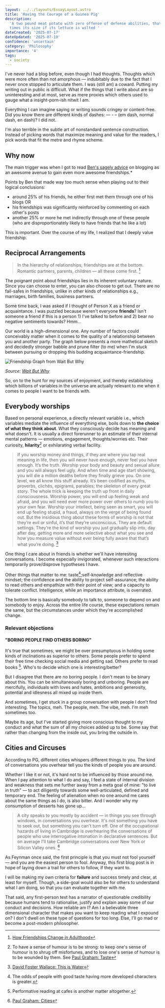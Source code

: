 ```yaml
---
layout: ../../layouts/EssayLayout.astro
title: 'Having the Courage of a Guinea Pig'
description:
  'A two pound meat potato with zero offense of defense abilities, that will scream at an ape 100
  times its size if its lettuce is wilted '
dateCreated: '2025-07-17'
dateUpdated: '2025-07-19'
confidence: 'uncertain'
category: 'Philosophy'
importance: '4'
tags:
  - society
---
```


I've never had a blog before, even though I had thoughts. Thoughts which were more often than not
amorphous — indubitably due to the fact that I never once stopped to articulate them. I was (still
am) a coward. Putting my writing out in public is difficult. What if the things that I write about
are so uninteresting and at most, serve as mere proxies which others used to gauge what a
insight-porn-ish nitwit I am.

Everything I can imagine saying or writing sounds cringey or content-free. Did you know there are
different kinds of dashes: — - – (em dash, normal dash, en dash)? I did not.

I'm also terrible in the subtle art of nonstandard sentence construction. Instead of picking words
that maximize meaning and value for the readers, I pick words that fit the metre and rhyme scheme.

## Why now

The main trigger was when I got to read [Ben's sagely advice](https://www.benkuhn.net/writing/) on
blogging as an awesome avenue to gain even more awesome friendships.\*

Points by Ben that made way too much sense when playing out to their logical conclusions:

- around 25% of his friends, he either first met them through one of his blogs OR
- his friendships was significantly reinforced by commenting on each other's posts
- another 25% or more he met indirectly through one of these people (who are disproportionately
  likely to have friends that he like a lot)

This is important. Over the course of my life, I realized that I deeply value friendship.

## Reciprocal Arrangements

> In the hierarchy of relationships, friendships are at the bottom. Romantic partners, parents,
> children — all these come first. [^1]

The poignant point about friendships lies in its inherent voluntary nature. Since you can choose to
enter, you can also choose to get out. There are no fail-safes in friendships, unlike in other kinds
of relationships e.g., marriages, birth families, business partners.

Some time back, I was asked if I thought of Person X as a friend or acquaintance. I was puzzled
because weren't everyone **friends**? Isn't someone a friend if this is a person 1) I've talked to
before and 2) bear no negative sentiments towards? Hmm...

Our world is a high-dimensional one. Any number of factors could conceivably matter when it comes to
the quality of a relationship between you and another party. The graph below presents a more
mathetical sketch and decidedly stronger babble and prune filter (to me) when I'm stuck between
pursuing or dropping this budding acquaintance-friendship.

![Friendship Graph from Wait But Why](/images/friendship-graph.png)

_Source: [Wait But Why](https://waitbutwhy.com)_

So, on to the hunt for my sources of enjoyment, and thereby establishing which billions of variables
in the universe are actually relevant to me when it comes to people I want to be friends with.

## Everybody worships

Based on personal experience, a directly relevant variable i.e., which variables mediate the
influence of everything else, boils down to **the choice of what they think about**. What they
consciously decide has meaning and what doesn't. It is usually a direct forerunner to an estimate of
their internal mental patterns — emotions, engagement, thoughts/worries etc. Their curiosity,
**hilarity**[^2] or exhilarating verbal facility.

> If you worship money and things, if they are where you tap real meaning in life, then you will
> never have enough, never feel you have enough. It’s the truth. Worship your body and beauty and
> sexual allure and you will always feel ugly. And when time and age start showing, you will die a
> million deaths before they finally grieve you. On one level, we all know this stuff already. It’s
> been codified as myths, proverbs, clichés, epigrams, parables; the skeleton of every great story.
> The whole trick is keeping the truth up front in daily consciousness. Worship power, you will end
> up feeling weak and afraid, and you will need ever more power over others to numb you to your own
> fear. Worship your intellect, being seen as smart, you will end up feeling stupid, a fraud, always
> on the verge of being found out. But the insidious thing about these forms of worship is not that
> they’re evil or sinful, it’s that they’re unconscious. They are default settings. They’re the kind
> of worship you just gradually slip into, day after day, getting more and more selective about what
> you see and how you measure value without ever being fully aware that that’s what you’re doing.
> [^3]

One thing I care about in friends is whether we'll have interesting conversations. I become
especially invigorated, whenever such interactions temporarily prove/disprove hypotheses I have.

Other things that matter to me: taste[^4];self-knowledge and reflective mindset; the confidence and
the ability to project self-assurance; the ability to read others and empathize with their point of
view; and a capacity to tolerate conflict. Intelligence, while an importance attribute, is
overrated.

The bottom line is basically somebody to talk to, someone to depend on and somebody to enjoy. Across
the entire life course, these expectations remain the same, but the circumstances under which
they're accomplished change.

### Relevant objections

#### "BORING PEOPLE FIND OTHERS BORING"

It's true that sometimes, we might be over presumptuous in holding some kinds of inclinations as
superior to others. Some people prefer to spend their free time checking social media and getting
sad. Others prefer to read books [^5]. Who's to decide which one is interesting/better?

But I disagree that there are no boring people. I don't mean to be binary about this. You can be
simultaneously boring and unboring. People are mercifully, individuals with loves and hates,
ambitions and generosity, potential and idlesness all mixed up inside them.

And sometimes, I get stuck in a group conversation with people I don't find interesting. The topics,
meh. The people, meh. The vibe, meh. I'm meh sometimes too.

Maybe its age, but I've started giving more conscious thought to my conduct and what the sum of all
my choices added up to be. Some say that rather than changing from the inside out, you bring the
outside in.

## Cities and Circuses

According to PG, different cities whispers different things to you. The kind of conversations you
overhear tell you the kinds of people you are around.

Whether I like it or not, it's hard not to be influenced by those around me. When I pay attention to
what I do and say, I feel a state of internal division and weakness that sets me further away from a
meta goal of mine: "to live in truth" — to act diligently towards some well-articulated, defined and
temporary end. The feeling of alienation when no one around me cares about the same things as I do,
is also bitter. And I wonder why my consumption of desserts has gone up...

> A city speaks to you mostly by accident — in things you see through windows, in conversations you
> overhear. It's not something you have to seek out, but something you can't turn off. One of the
> occupational hazards of living in Cambridge is overhearing the conversations of people who use
> interrogative intonation in declarative sentences. But on average I'll take Cambridge
> conversations over New York or Silicon Valley ones. [^6]

As Feynman once said, the first principle is that you must not fool yourself — and you are the
easiest person to fool. Anyway, this first blog post is in hope of laying down a trail for others to
follow, if they want to.

I will be making my own criteria for **failure** and success timely and clear, at least for myself.
Though, a side-goal would also be for others to understand what I am doing, so that you can evaluate
together with me.

That said, any first-person text has a narrator of questionable credibility because humans tend to
rationalise, justify and explain away some of our conduct and decisions. How reliable am I? Am I a
believable three dimensional character that makes you want to keep reading what I expound on? I
don't dwell on these type of questions for too long. Else, I'll go mad or become a post-modern
philosopher.

[^1]:
    [How Friendships Change in Adulthood](https://www.theatlantic.com/health/archive/2015/10/how-friendships-change-over-time-in-adulthood/411466/)

[^2]:
    To have a sense of humour is to be strong: to keep one's sense of humour is to shrug off
    misfortunes, and to lose one's sense of humour is to be wounded by them. See
    [Paul Graham: Taste](https://paulgraham.com/taste.html)

[^3]: [David Foster Wallace: This is Water](https://fs.blog/david-foster-wallace-this-is-water/)

[^4]: The odds of people with good taste having more developed characters is greater.

[^5]: Performative reading at cafes is another matter altogether.

[^6]: [Paul Graham: Cities](https://www.paulgraham.com/cities.html)
